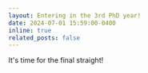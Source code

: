 ```yaml
---
layout: Entering in the 3rd PhD year!
date: 2024-07-01 15:59:00-0400
inline: true
related_posts: false
---
```


It's time for the final straight!
